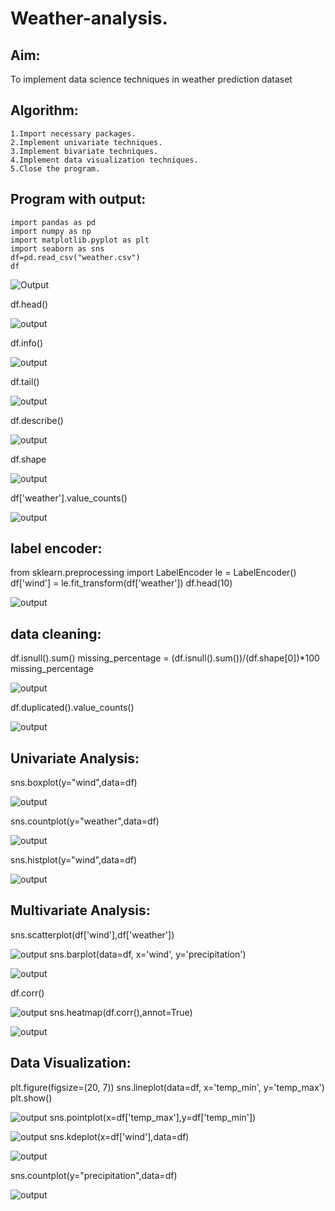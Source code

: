 # Weather-analysis.
## Aim:
To implement data science techniques in weather prediction dataset
## Algorithm:
```
1.Import necessary packages.
2.Implement univariate techniques.
3.Implement bivariate techniques.
4.Implement data visualization techniques.
5.Close the program.
```
## Program with output:
```
import pandas as pd
import numpy as np
import matplotlib.pyplot as plt
import seaborn as sns
df=pd.read_csv("weather.csv")
df
```
![Output](https://github.com/Hemapriya-2004/Mini-Project/blob/main/l1.png)

df.head()

![output](https://github.com/Hemapriya-2004/Mini-Project/blob/main/l2.png)

df.info()

![output](https://github.com/Hemapriya-2004/Mini-Project/blob/main/l3.png)

df.tail()

![output](https://github.com/Hemapriya-2004/Mini-Project/blob/main/l4.png)

df.describe()

![output](https://github.com/Hemapriya-2004/Mini-Project/blob/main/l5.png)

df.shape

![output](https://github.com/Hemapriya-2004/Mini-Project/blob/main/l6.png)

df['weather'].value_counts()

![output](https://github.com/Hemapriya-2004/Mini-Project/blob/main/l7.png)

## label encoder:
from sklearn.preprocessing import LabelEncoder
le = LabelEncoder()
df['wind'] = le.fit_transform(df['weather'])
df.head(10)

![output](https://github.com/Hemapriya-2004/Mini-Project/blob/main/l8.png)
## data cleaning:
df.isnull().sum()
missing_percentage = (df.isnull().sum())/(df.shape[0])*100
missing_percentage


![output](https://github.com/Hemapriya-2004/Mini-Project/blob/main/l9.png)

df.duplicated().value_counts()

![output](https://github.com/Hemapriya-2004/Mini-Project/blob/main/l10.png)

## Univariate Analysis:
sns.boxplot(y="wind",data=df)

![output](https://github.com/Hemapriya-2004/Mini-Project/blob/main/l11.png)

sns.countplot(y="weather",data=df)

![output](https://github.com/Hemapriya-2004/Mini-Project/blob/main/l12.png)

sns.histplot(y="wind",data=df)

![output](https://github.com/Hemapriya-2004/Mini-Project/blob/main/l13.png)

## Multivariate Analysis:
sns.scatterplot(df['wind'],df['weather'])

![output](https://github.com/Hemapriya-2004/Mini-Project/blob/main/l14.png)
sns.barplot(data=df, x='wind', y='precipitation')

![output](https://github.com/Hemapriya-2004/Mini-Project/blob/main/l15.png)

df.corr()

![output](https://github.com/Hemapriya-2004/Mini-Project/blob/main/l16.png)
sns.heatmap(df.corr(),annot=True)

![output](https://github.com/Hemapriya-2004/Mini-Project/blob/main/l17.png)

## Data Visualization:
plt.figure(figsize=(20, 7))
sns.lineplot(data=df, x='temp_min', y='temp_max')
plt.show()

![output](https://github.com/Hemapriya-2004/Mini-Project/blob/main/l18.png)
sns.pointplot(x=df['temp_max'],y=df['temp_min'])

![output](https://github.com/Hemapriya-2004/Mini-Project/blob/main/l19.png)
sns.kdeplot(x=df['wind'],data=df)

![output](https://github.com/Hemapriya-2004/Mini-Project/blob/main/l20.png)

sns.countplot(y="precipitation",data=df)

![output](https://github.com/Hemapriya-2004/Mini-Project/blob/main/l21.png)

